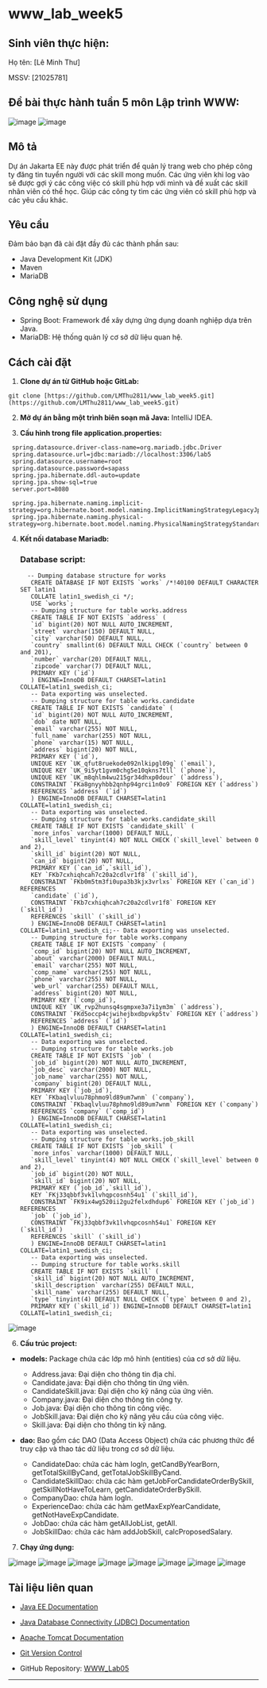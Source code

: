 # www_lab_week5
## Sinh viên thực hiện:

Họ tên: [Lê Minh Thư]

MSSV: [21025781]

## Đề bài thực hành tuần 5 môn Lập trình WWW:
![image](https://github.com/user-attachments/assets/6e77c520-49e4-4bbc-a59e-5663d138cc4b)
![image](https://github.com/user-attachments/assets/ce9d95be-f735-464d-b273-05aa2ef29d50)


## Mô tả

Dự án Jakarta EE này được phát triển để quản lý  trang web cho phép công ty đăng tin tuyển người với các skill mong muốn. Các ứng viên khi log vào sẽ được gợi ý các công việc có skill phù hợp với mình và đề xuất các skill nhân viên có thể học. Giúp các công ty tìm các ứng viên có skill phù hợp và các yêu cầu khác.

## Yêu cầu

Đảm bảo bạn đã cài đặt đầy đủ các thành phần sau:
- Java Development Kit (JDK)
- Maven
- MariaDB

## Công nghệ sử dụng

- Spring Boot: Framework để xây dựng ứng dụng doanh nghiệp dựa trên Java.
- MariaDB: Hệ thống quản lý cơ sở dữ liệu quan hệ.

## Cách cài đặt

1. **Clone dự án từ GitHub hoặc GitLab:**

```
git clone [https://github.com/LMThu2811/www_lab_week5.git](https://github.com/LMThu2811/www_lab_week5.git)
```

2. **Mở dự án bằng một trình biên soạn mã Java:** IntelliJ IDEA.

3. **Cấu hình trong file application.properties:**
 ```
  spring.datasource.driver-class-name=org.mariadb.jdbc.Driver
  spring.datasource.url=jdbc:mariadb://localhost:3306/lab5
  spring.datasource.username=root
  spring.datasource.password=sapass
  spring.jpa.hibernate.ddl-auto=update
  spring.jpa.show-sql=true
  server.port=8080
  
  spring.jpa.hibernate.naming.implicit-strategy=org.hibernate.boot.model.naming.ImplicitNamingStrategyLegacyJpaImpl
  spring.jpa.hibernate.naming.physical-strategy=org.hibernate.boot.model.naming.PhysicalNamingStrategyStandardImpl
  ```
4. **Kết nối database Mariadb:**
   ### Database script:
   ```
     -- Dumping database structure for works
      CREATE DATABASE IF NOT EXISTS `works` /*!40100 DEFAULT CHARACTER SET latin1
      COLLATE latin1_swedish_ci */;
      USE `works`;
      -- Dumping structure for table works.address
      CREATE TABLE IF NOT EXISTS `address` (
      `id` bigint(20) NOT NULL AUTO_INCREMENT,
      `street` varchar(150) DEFAULT NULL,
      `city` varchar(50) DEFAULT NULL,
      `country` smallint(6) DEFAULT NULL CHECK (`country` between 0 and 201),
      `number` varchar(20) DEFAULT NULL,
      `zipcode` varchar(7) DEFAULT NULL,
      PRIMARY KEY (`id`)
      ) ENGINE=InnoDB DEFAULT CHARSET=latin1 COLLATE=latin1_swedish_ci;
      -- Data exporting was unselected.
      -- Dumping structure for table works.candidate
      CREATE TABLE IF NOT EXISTS `candidate` (
      `id` bigint(20) NOT NULL AUTO_INCREMENT,
      `dob` date NOT NULL,
      `email` varchar(255) NOT NULL,
      `full_name` varchar(255) NOT NULL,
      `phone` varchar(15) NOT NULL,
      `address` bigint(20) NOT NULL,
      PRIMARY KEY (`id`),
      UNIQUE KEY `UK_qfut8ruekode092nlkipgl09g` (`email`),
      UNIQUE KEY `UK_9i5yt1gvm0chg5e10qkns7tll` (`phone`),
      UNIQUE KEY `UK_m8qhlm4wu215gr34dhxp0dour` (`address`),
      CONSTRAINT `FKa8gnyyhbb2qnhp94grci1n0o9` FOREIGN KEY (`address`)
      REFERENCES `address` (`id`)
      ) ENGINE=InnoDB DEFAULT CHARSET=latin1 COLLATE=latin1_swedish_ci;
      -- Data exporting was unselected.
      -- Dumping structure for table works.candidate_skill
      CREATE TABLE IF NOT EXISTS `candidate_skill` (
      `more_infos` varchar(1000) DEFAULT NULL,
      `skill_level` tinyint(4) NOT NULL CHECK (`skill_level` between 0 and 2),
      `skill_id` bigint(20) NOT NULL,
      `can_id` bigint(20) NOT NULL,
      PRIMARY KEY (`can_id`,`skill_id`),
      KEY `FKb7cxhiqhcah7c20a2cdlvr1f8` (`skill_id`),
      CONSTRAINT `FKb0m5tm3fi0upa3b3kjx3vrlxs` FOREIGN KEY (`can_id`) REFERENCES
      `candidate` (`id`),
      CONSTRAINT `FKb7cxhiqhcah7c20a2cdlvr1f8` FOREIGN KEY (`skill_id`)
      REFERENCES `skill` (`skill_id`)
      ) ENGINE=InnoDB DEFAULT CHARSET=latin1 COLLATE=latin1_swedish_ci;-- Data exporting was unselected.
      -- Dumping structure for table works.company
      CREATE TABLE IF NOT EXISTS `company` (
      `comp_id` bigint(20) NOT NULL AUTO_INCREMENT,
      `about` varchar(2000) DEFAULT NULL,
      `email` varchar(255) NOT NULL,
      `comp_name` varchar(255) NOT NULL,
      `phone` varchar(255) NOT NULL,
      `web_url` varchar(255) DEFAULT NULL,
      `address` bigint(20) NOT NULL,
      PRIMARY KEY (`comp_id`),
      UNIQUE KEY `UK_rvp2hunsq4sgmpxe3a7i1ym3m` (`address`),
      CONSTRAINT `FKd5occp4cjwihejbxdbpvkp5tv` FOREIGN KEY (`address`)
      REFERENCES `address` (`id`)
      ) ENGINE=InnoDB DEFAULT CHARSET=latin1 COLLATE=latin1_swedish_ci;
      -- Data exporting was unselected.
      -- Dumping structure for table works.job
      CREATE TABLE IF NOT EXISTS `job` (
      `job_id` bigint(20) NOT NULL AUTO_INCREMENT,
      `job_desc` varchar(2000) NOT NULL,
      `job_name` varchar(255) NOT NULL,
      `company` bigint(20) DEFAULT NULL,
      PRIMARY KEY (`job_id`),
      KEY `FKbaqlvluu78phmo9ld89um7wnm` (`company`),
      CONSTRAINT `FKbaqlvluu78phmo9ld89um7wnm` FOREIGN KEY (`company`)
      REFERENCES `company` (`comp_id`)
      ) ENGINE=InnoDB DEFAULT CHARSET=latin1 COLLATE=latin1_swedish_ci;
      -- Data exporting was unselected.
      -- Dumping structure for table works.job_skill
      CREATE TABLE IF NOT EXISTS `job_skill` (
      `more_infos` varchar(1000) DEFAULT NULL,
      `skill_level` tinyint(4) NOT NULL CHECK (`skill_level` between 0 and 2),
      `job_id` bigint(20) NOT NULL,
      `skill_id` bigint(20) NOT NULL,
      PRIMARY KEY (`job_id`,`skill_id`),
      KEY `FKj33qbbf3vk1lvhqpcosnh54u1` (`skill_id`),
      CONSTRAINT `FK9ix4wg520ii2gu2felxdhdup6` FOREIGN KEY (`job_id`) REFERENCES
      `job` (`job_id`),
      CONSTRAINT `FKj33qbbf3vk1lvhqpcosnh54u1` FOREIGN KEY (`skill_id`)
      REFERENCES `skill` (`skill_id`)
      ) ENGINE=InnoDB DEFAULT CHARSET=latin1 COLLATE=latin1_swedish_ci;
      -- Data exporting was unselected.
      -- Dumping structure for table works.skill
      CREATE TABLE IF NOT EXISTS `skill` (
      `skill_id` bigint(20) NOT NULL AUTO_INCREMENT,
      `skill_description` varchar(255) DEFAULT NULL,
      `skill_name` varchar(255) DEFAULT NULL,
      `type` tinyint(4) DEFAULT NULL CHECK (`type` between 0 and 2),
      PRIMARY KEY (`skill_id`)) ENGINE=InnoDB DEFAULT CHARSET=latin1 COLLATE=latin1_swedish_ci;
   ```
![image](https://github.com/user-attachments/assets/06c98373-e8d4-4bcb-9ce3-9b849a9e205c)




6. **Cấu trúc project:**
  - **models:** Package chứa các lớp mô hình (entities) của cơ sở dữ liệu.

    + Address.java: Đại diện cho thông tin địa chỉ.
    + Candidate.java: Đại diện cho thông tin ứng viên.
    + CandidateSkill.java: Đại diện cho kỹ năng của ứng viên.
    + Company.java: Đại diện cho thông tin công ty.
    + Job.java: Đại diện cho thông tin công việc.
    + JobSkill.java: Đại diện cho kỹ năng yêu cầu của công việc.
    + Skill.java: Đại diện cho thông tin kỹ năng.

 - **dao:** Bao gồm các DAO (Data Access Object) chứa các phương thức để truy cập và thao tác dữ liệu trong cơ sở dữ liệu.
    + CandidateDao: chứa các hàm logIn, getCandByYearBorn, getTotalSkillByCand, getTotalJobSkillByCand.
    + CandidateSkillDao: chứa các hàm getJobForCandidateOrderBySkill, getSkillNotHaveToLearn, getCandidateOrderBySkill.
    + CompanyDao: chứa hàm logIn.
    + ExperienceDao: chứa các hàm getMaxExpYearCandidate, getNotHaveExpCandidate.
    + JobDao: chứa các hàm getAllJobList, getAll.
    + JobSkillDao: chứa các hàm addJobSkill, calcProposedSalary.
7. **Chạy ứng dụng:**

![image](https://github.com/user-attachments/assets/b737a92a-f1c1-44d0-962f-c1f8573213ac)
![image](https://github.com/user-attachments/assets/2b1dc615-2881-438b-8fe6-4b2cf891f4e7)
![image](https://github.com/user-attachments/assets/243de3b9-f2c7-4efb-bbd8-9fe7d13b223a)
![image](https://github.com/user-attachments/assets/df6437b1-79f4-40a4-9397-edebd5787a1d)
![image](https://github.com/user-attachments/assets/292b58f9-bc46-4622-82ec-b827b7de41e2)
![image](https://github.com/user-attachments/assets/28fcaf77-62b6-434a-b4a7-47a85b53653d)
![image](https://github.com/user-attachments/assets/1764722f-3eff-4e85-b00e-744a345b6c86)
![image](https://github.com/user-attachments/assets/94405719-2ada-445e-903c-07e822499cc0)












## Tài liệu liên quan

- [Java EE Documentation](https://javaee.github.io/javaee-spec/)
- [Java Database Connectivity (JDBC) Documentation](https://docs.oracle.com/en/java/javase/16/docs/api/java.sql/java/sql/package-summary.html)
- [Apache Tomcat Documentation](https://tomcat.apache.org/tomcat-9.0-doc/index.html)
- [Git Version Control](https://git-scm.com/book/en/v2)




- GitHub Repository: [WWW_Lab05](https://github.com/LMThu28/WWW_Lab05)
---

